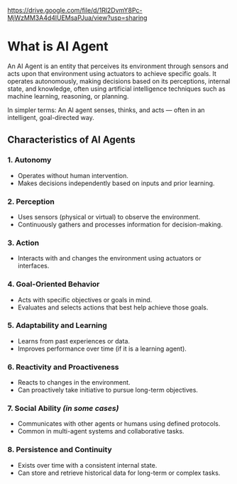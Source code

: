 https://drive.google.com/file/d/1Rl2DvmY8Pc-MjWzMM3A4d4lUEMsaPJua/view?usp=sharing

# What is AI Agent
An AI Agent is an entity that perceives its environment through sensors and acts upon that environment using actuators to achieve specific goals. It operates autonomously, making decisions based on its perceptions, internal state, and knowledge, often using artificial intelligence techniques such as machine learning, reasoning, or planning.

In simpler terms:
An AI agent senses, thinks, and acts — often in an intelligent, goal-directed way.


## Characteristics of AI Agents

### 1. Autonomy
- Operates without human intervention.
- Makes decisions independently based on inputs and prior learning.

### 2. Perception
- Uses sensors (physical or virtual) to observe the environment.
- Continuously gathers and processes information for decision-making.

### 3. Action
- Interacts with and changes the environment using actuators or interfaces.

### 4. Goal-Oriented Behavior
- Acts with specific objectives or goals in mind.
- Evaluates and selects actions that best help achieve those goals.

### 5. Adaptability and Learning
- Learns from past experiences or data.
- Improves performance over time (if it is a learning agent).

### 6. Reactivity and Proactiveness
- Reacts to changes in the environment.
- Can proactively take initiative to pursue long-term objectives.

### 7. Social Ability *(in some cases)*
- Communicates with other agents or humans using defined protocols.
- Common in multi-agent systems and collaborative tasks.

### 8. Persistence and Continuity
- Exists over time with a consistent internal state.
- Can store and retrieve historical data for long-term or complex tasks.

